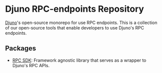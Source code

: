 # Djuno RPC-endpoints Repository

[Djuno](https://www.djuno.io/)'s open-source monorepo for use RPC endpoints. This is a collection of our open-source tools that enable developers to use Djuno's RPC endpoints.

## Packages

- [RPC SDK](./packages/rpc-sdk/README.md): Framework agnostic library that serves as a wrapper to Djuno's RPC APIs.
